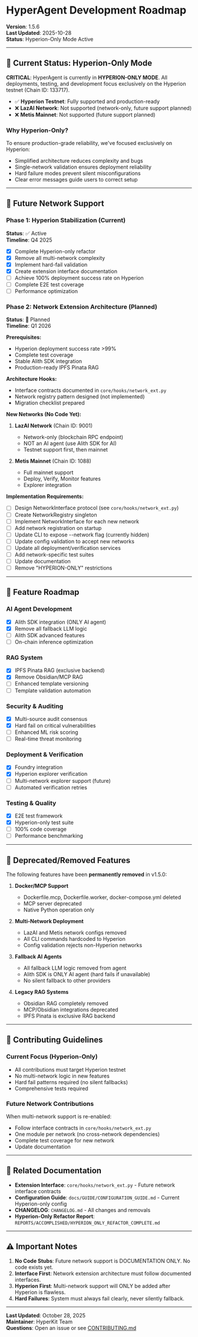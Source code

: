 # HyperAgent Development Roadmap

**Version**: 1.5.6  
**Last Updated**: 2025-10-28  
**Status**: Hyperion-Only Mode Active

---

## 🎯 Current Status: Hyperion-Only Mode

**CRITICAL**: HyperAgent is currently in **HYPERION-ONLY MODE**. All deployments, testing, and development focus exclusively on the Hyperion testnet (Chain ID: 133717).

- ✅ **Hyperion Testnet**: Fully supported and production-ready
- ❌ **LazAI Network**: Not supported (network-only, future support planned)
- ❌ **Metis Mainnet**: Not supported (future support planned)

### Why Hyperion-Only?

To ensure production-grade reliability, we've focused exclusively on Hyperion:
- Simplified architecture reduces complexity and bugs
- Single-network validation ensures deployment reliability
- Hard failure modes prevent silent misconfigurations
- Clear error messages guide users to correct setup

---

## 📅 Future Network Support

### Phase 1: Hyperion Stabilization (Current)
**Status**: ✅ Active  
**Timeline**: Q4 2025

- [x] Complete Hyperion-only refactor
- [x] Remove all multi-network complexity
- [x] Implement hard-fail validation
- [x] Create extension interface documentation
- [ ] Achieve 100% deployment success rate on Hyperion
- [ ] Complete E2E test coverage
- [ ] Performance optimization

### Phase 2: Network Extension Architecture (Planned)
**Status**: 🚧 Planned  
**Timeline**: Q1 2026

**Prerequisites:**
- Hyperion deployment success rate >99%
- Complete test coverage
- Stable Alith SDK integration
- Production-ready IPFS Pinata RAG

**Architecture Hooks:**
- Interface contracts documented in `core/hooks/network_ext.py`
- Network registry pattern designed (not implemented)
- Migration checklist prepared

**New Networks (No Code Yet):**
1. **LazAI Network** (Chain ID: 9001)
   - Network-only (blockchain RPC endpoint)
   - NOT an AI agent (use Alith SDK for AI)
   - Testnet support first, then mainnet

2. **Metis Mainnet** (Chain ID: 1088)
   - Full mainnet support
   - Deploy, Verify, Monitor features
   - Explorer integration

**Implementation Requirements:**
- [ ] Design NetworkInterface protocol (see `core/hooks/network_ext.py`)
- [ ] Create NetworkRegistry singleton
- [ ] Implement NetworkInterface for each new network
- [ ] Add network registration on startup
- [ ] Update CLI to expose --network flag (currently hidden)
- [ ] Update config validation to accept new networks
- [ ] Update all deployment/verification services
- [ ] Add network-specific test suites
- [ ] Update documentation
- [ ] Remove "HYPERION-ONLY" restrictions

---

## 🔮 Feature Roadmap

### AI Agent Development
- [x] Alith SDK integration (ONLY AI agent)
- [x] Remove all fallback LLM logic
- [ ] Alith SDK advanced features
- [ ] On-chain inference optimization

### RAG System
- [x] IPFS Pinata RAG (exclusive backend)
- [x] Remove Obsidian/MCP RAG
- [ ] Enhanced template versioning
- [ ] Template validation automation

### Security & Auditing
- [x] Multi-source audit consensus
- [x] Hard fail on critical vulnerabilities
- [ ] Enhanced ML risk scoring
- [ ] Real-time threat monitoring

### Deployment & Verification
- [x] Foundry integration
- [x] Hyperion explorer verification
- [ ] Multi-network explorer support (future)
- [ ] Automated verification retries

### Testing & Quality
- [x] E2E test framework
- [x] Hyperion-only test suite
- [ ] 100% code coverage
- [ ] Performance benchmarking

---

## 🚫 Deprecated/Removed Features

The following features have been **permanently removed** in v1.5.0:

1. **Docker/MCP Support**
   - Dockerfile.mcp, Dockerfile.worker, docker-compose.yml deleted
   - MCP server deprecated
   - Native Python operation only

2. **Multi-Network Deployment**
   - LazAI and Metis network configs removed
   - All CLI commands hardcoded to Hyperion
   - Config validation rejects non-Hyperion networks

3. **Fallback AI Agents**
   - All fallback LLM logic removed from agent
   - Alith SDK is ONLY AI agent (hard fails if unavailable)
   - No silent fallback to other providers

4. **Legacy RAG Systems**
   - Obsidian RAG completely removed
   - MCP/Obsidian integrations deprecated
   - IPFS Pinata is exclusive RAG backend

---

## 📝 Contributing Guidelines

### Current Focus (Hyperion-Only)
- All contributions must target Hyperion testnet
- No multi-network logic in new features
- Hard fail patterns required (no silent fallbacks)
- Comprehensive tests required

### Future Network Contributions
When multi-network support is re-enabled:
- Follow interface contracts in `core/hooks/network_ext.py`
- One module per network (no cross-network dependencies)
- Complete test coverage for new network
- Update documentation

---

## 🔗 Related Documentation

- **Extension Interface**: `core/hooks/network_ext.py` - Future network interface contracts
- **Configuration Guide**: `docs/GUIDE/CONFIGURATION_GUIDE.md` - Current Hyperion-only config
- **CHANGELOG**: `CHANGELOG.md` - All changes and removals
- **Hyperion-Only Refactor Report**: `REPORTS/ACCOMPLISHED/HYPERION_ONLY_REFACTOR_COMPLETE.md`

---

## ⚠️ Important Notes

1. **No Code Stubs**: Future network support is DOCUMENTATION ONLY. No code exists yet.
2. **Interface First**: Network extension architecture must follow documented interfaces.
3. **Hyperion First**: Multi-network support will ONLY be added after Hyperion is flawless.
4. **Hard Failures**: System must always fail clearly, never silently fallback.

---

**Last Updated**: October 28, 2025  
**Maintainer**: HyperKit Team  
**Questions**: Open an issue or see [CONTRIBUTING.md](../CONTRIBUTING.md)

